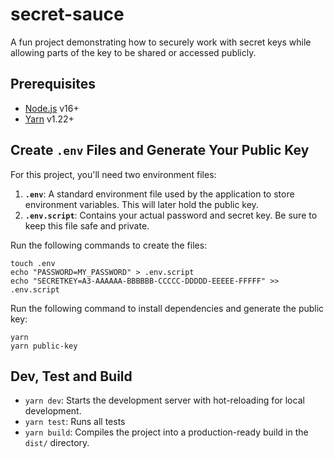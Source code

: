 # secret-sauce

A fun project demonstrating how to securely work with secret keys while allowing parts of the key to be shared or accessed publicly.

## Prerequisites

- [Node.js](https://nodejs.org/) v16+
- [Yarn](https://yarnpkg.com/) v1.22+

## Create `.env` Files and Generate Your Public Key

For this project, you'll need two environment files:

1. **`.env`**: A standard environment file used by the application to store environment variables. This will later hold the public key.
2. **`.env.script`**: Contains your actual password and secret key. Be sure to keep this file safe and private.

Run the following commands to create the files:

```
touch .env
echo "PASSWORD=MY_PASSWORD" > .env.script
echo "SECRETKEY=A3-AAAAAA-BBBBBB-CCCCC-DDDDD-EEEEE-FFFFF" >> .env.script
```

Run the following command to install dependencies and generate the public key:

```
yarn
yarn public-key
```

## Dev, Test and Build

- `yarn dev`: Starts the development server with hot-reloading for local development.
- `yarn test`: Runs all tests
- `yarn build`: Compiles the project into a production-ready build in the `dist/` directory.

